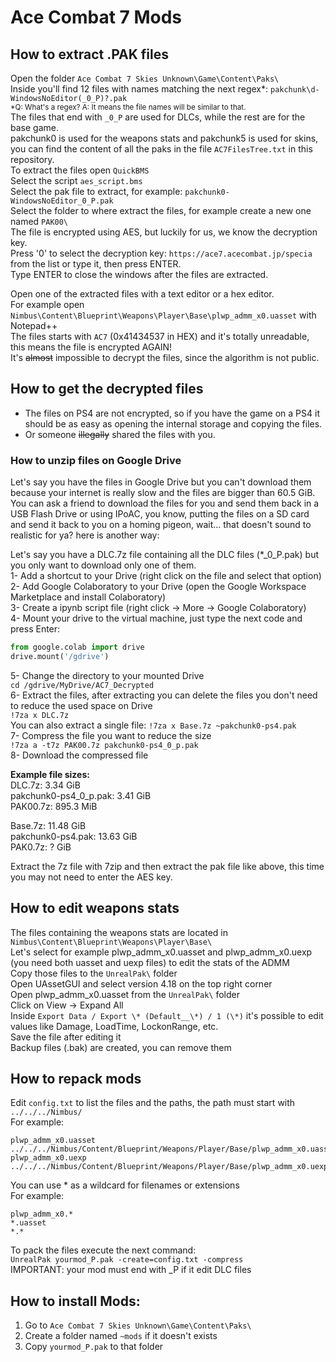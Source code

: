 # Ace Combat 7 Mods  
  
## How to extract .PAK files  
Open the folder `Ace Combat 7 Skies Unknown\Game\Content\Paks\`  
Inside you'll find 12 files with names matching the next regex\*: `pakchunk\d-WindowsNoEditor(_0_P)?.pak`  
<sup>\*Q: What's a regex? A: It means the file names will be similar to that.</sup>  
The files that end with `_0_P` are used for DLCs, while the rest are for the base game.  
pakchunk0 is used for the weapons stats and pakchunk5 is used for skins, you can find the content of all the paks in the file `AC7FilesTree.txt` in this repository.  
To extract the files open `QuickBMS`  
Select the script `aes_script.bms`  
Select the pak file to extract, for example: `pakchunk0-WindowsNoEditor_0_P.pak`  
Select the folder to where extract the files, for example create a new one named `PAK00\`  
The file is encrypted using AES, but luckily for us, we know the decryption key.  
Press '0' to select the decryption key: `https://ace7.acecombat.jp/specia` from the list or type it, then press ENTER.  
Type ENTER to close the windows after the files are extracted.  
  
Open one of the extracted files with a text editor or a hex editor.  
For example open `Nimbus\Content\Blueprint\Weapons\Player\Base\plwp_admm_x0.uasset` with Notepad++  
The files starts with `AC7` (0x41434537 in HEX) and it's totally unreadable, this means the file is encrypted AGAIN!  
It's ~~almost~~ impossible to decrypt the files, since the algorithm is not public.  
  
## How to get the decrypted files  
- The files on PS4 are not encrypted, so if you have the game on a PS4 it should be as easy as opening the internal storage and copying the files.  
- Or someone ~~illegally~~ shared the files with you.  
  
### How to unzip files on Google Drive  
Let's say you have the files in Google Drive but you can't download them because your internet is really slow and the files are bigger than 60.5 GiB.  
You can ask a friend to download the files for you and send them back in a USB Flash Drive or using IPoAC, you know, putting the files on a SD card and send it back to you on a homing pigeon, wait... that doesn't sound to realistic for ya? here is another way:  
  
Let's say you have a DLC.7z file containing all the DLC files (\*\_0\_P.pak) but you only want to download only one of them.  
1- Add a shortcut to your Drive (right click on the file and select that option)  
2- Add Google Colaboratory to your Drive (open the Google Workspace Marketplace and install Colaboratory)  
3- Create a ipynb script file (right click -> More -> Google Colaboratory)  
4- Mount your drive to the virtual machine, just type the next code and press Enter:  
```py
from google.colab import drive
drive.mount('/gdrive')
```
5- Change the directory to your mounted Drive  
`cd /gdrive/MyDrive/AC7_Decrypted`  
6- Extract the files, after extracting you can delete the files you don't need to reduce the used space on Drive  
`!7za x DLC.7z`  
You can also extract a single file:
`!7za x Base.7z ~pakchunk0-ps4.pak`  
7- Compress the file you want to reduce the size  
`!7za a -t7z PAK00.7z pakchunk0-ps4_0_p.pak`  
8- Download the compressed file  
  
**Example file sizes:**  
DLC.7z: 3.34 GiB  
pakchunk0-ps4_0_p.pak: 3.41 GiB  
PAK00.7z: 895.3 MiB  
  
Base.7z: 11.48 GiB  
pakchunk0-ps4.pak: 13.63 GiB  
PAK0.7z: ? GiB  
  
Extract the 7z file with 7zip and then extract the pak file like above, this time you may not need to enter the AES key.  
  
## How to edit weapons stats  
The files containing the weapons stats are located in `Nimbus\Content\Blueprint\Weapons\Player\Base\`  
Let's select for example plwp_admm_x0.uasset and plwp_admm_x0.uexp (you need both uasset and uexp files) to edit the stats of the ADMM  
Copy those files to the `UnrealPak\` folder  
Open UAssetGUI and select version 4.18 on the top right corner  
Open plwp_admm_x0.uasset from the `UnrealPak\` folder  
Click on View -> Expand All  
Inside `Export Data / Export \* (Default__\*) / 1 (\*)` it's possible to edit values like Damage, LoadTime, LockonRange, etc.  
Save the file after editing it  
Backup files (.bak) are created, you can remove them  
  
## How to repack mods  
Edit `config.txt` to list the files and the paths, the path must start with `../../../Nimbus/`  
For example:  
```  
plwp_admm_x0.uasset ../../../Nimbus/Content/Blueprint/Weapons/Player/Base/plwp_admm_x0.uasset  
plwp_admm_x0.uexp ../../../Nimbus/Content/Blueprint/Weapons/Player/Base/plwp_admm_x0.uexp  
```  
You can use \* as a wildcard for filenames or extensions  
For example:  
```  
plwp_admm_x0.*  
*.uasset  
*.*  
```  
To pack the files execute the next command:  
`UnrealPak yourmod_P.pak -create=config.txt -compress`  
IMPORTANT: your mod must end with \_P if it edit DLC files  
  
## How to install Mods:  
1) Go to `Ace Combat 7 Skies Unknown\Game\Content\Paks\`  
2) Create a folder named `~mods` if it doesn't exists  
3) Copy `yourmod_P.pak` to that folder  
